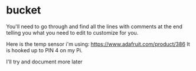 # bucket
You'll need to go through and find all the lines with comments at the end telling you what you need to edit to customize for you.

Here is the temp sensor i'm using:
https://www.adafruit.com/product/386
It is hooked up to PIN 4 on my Pi.

I'll try and document more later

